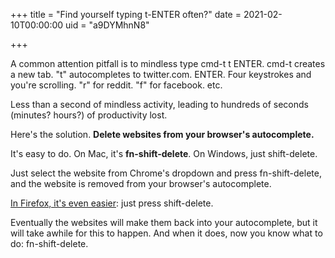 +++
title = "Find yourself typing t-ENTER often?"
date = 2021-02-10T00:00:00
uid = "a9DYMhnN8"

+++

 A common attention pitfall is to mindless type cmd-t t ENTER. cmd-t creates a new tab. "t" autocompletes to twitter.com. ENTER. Four keystrokes and you're scrolling. "r" for reddit. "f" for facebook. etc.

Less than a second of mindless activity, leading to hundreds of seconds (minutes? hours?) of productivity lost.

Here's the solution. **Delete websites from your browser's autocomplete.**

It's easy to do. On Mac, it's **fn-shift-delete**. On Windows, just shift-delete.

Just select the website from Chrome's dropdown and press fn-shift-delete, and the website is removed from your browser's autocomplete.

[In Firefox, it's even easier](https://support.mozilla.org/en-US/kb/remove-websites-address-bar-suggestions): just press shift-delete.

Eventually the websites will make them back into your autocomplete, but it will take awhile for this to happen. And when it does, now you know what to do: fn-shift-delete.
